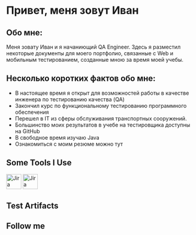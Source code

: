# Привет, меня зовут Иван

## Обо мне:
Меня зовату Иван и я начаниющий QA Engineer. Здесь я разместил некоторые документы для моего портфолио, связанные с Web и мобильным тестированием, созданные мною за время моей учебы.

## Несколько коротких фактов обо мне:
* В настоящее время я открыт для возможностей работы в качестве инженера по тестированию качества (QA)
* Закончил курс по функциональному тестированию программного обеспечения
* Перешел в IT из сферы обслуживания транспортных сооружений.
* Большинство моих результатов в учебе на тестировщика доступны на GitHub
* В свободное время изучаю Java
* Ознакомиться с моим резюме можно тут

## Some Tools I Use

<image src="https://camo.githubusercontent.com/7a7f22bfe9c48db7252938295d6da6cc3ed16d7b272ec6b687d569d426b5168b/68747470733a2f2f63646e2e6a7364656c6976722e6e65742f67682f64657669636f6e732f64657669636f6e2f69636f6e732f6a6972612f6a6972612d6f726967696e616c2e737667" weght = 40 height =40 alt="Jira">

<image src="https://camo.githubusercontent.com/f86416bb829b36387844f250a8c43f84d4ab37635515f3246af75f57ce6f82fd/68747470733a2f2f75706c6f61642e77696b696d656469612e6f72672f77696b6970656469612f636f6d6d6f6e732f7468756d622f382f38642f596f75547261636b5f49636f6e2e7376672f3130323470782d596f75547261636b5f49636f6e2e7376672e706e673f3230323030383033303832323438" weght = 40 height =40 alt="Jira">


## Test Artifacts

## Follow me
